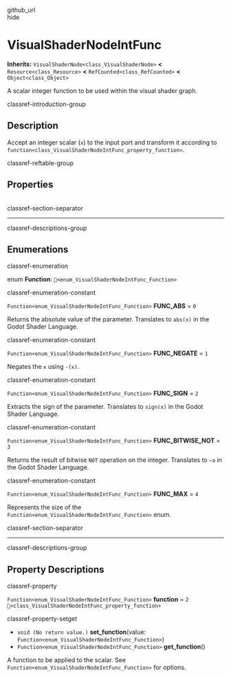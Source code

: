 github\_url  
hide

# VisualShaderNodeIntFunc

**Inherits:** `VisualShaderNode<class_VisualShaderNode>` **&lt;**
`Resource<class_Resource>` **&lt;** `RefCounted<class_RefCounted>`
**&lt;** `Object<class_Object>`

A scalar integer function to be used within the visual shader graph.

classref-introduction-group

## Description

Accept an integer scalar (`x`) to the input port and transform it
according to
`function<class_VisualShaderNodeIntFunc_property_function>`.

classref-reftable-group

## Properties

<table>
<tbody>
<tr>
</tr>
</tbody>
</table>

classref-section-separator

------------------------------------------------------------------------

classref-descriptions-group

## Enumerations

classref-enumeration

enum **Function**: `🔗<enum_VisualShaderNodeIntFunc_Function>`

classref-enumeration-constant

`Function<enum_VisualShaderNodeIntFunc_Function>` **FUNC\_ABS** = `0`

Returns the absolute value of the parameter. Translates to `abs(x)` in
the Godot Shader Language.

classref-enumeration-constant

`Function<enum_VisualShaderNodeIntFunc_Function>` **FUNC\_NEGATE** = `1`

Negates the `x` using `-(x)`.

classref-enumeration-constant

`Function<enum_VisualShaderNodeIntFunc_Function>` **FUNC\_SIGN** = `2`

Extracts the sign of the parameter. Translates to `sign(x)` in the Godot
Shader Language.

classref-enumeration-constant

`Function<enum_VisualShaderNodeIntFunc_Function>` **FUNC\_BITWISE\_NOT**
= `3`

Returns the result of bitwise `NOT` operation on the integer. Translates
to `~a` in the Godot Shader Language.

classref-enumeration-constant

`Function<enum_VisualShaderNodeIntFunc_Function>` **FUNC\_MAX** = `4`

Represents the size of the
`Function<enum_VisualShaderNodeIntFunc_Function>` enum.

classref-section-separator

------------------------------------------------------------------------

classref-descriptions-group

## Property Descriptions

classref-property

`Function<enum_VisualShaderNodeIntFunc_Function>` **function** = `2`
`🔗<class_VisualShaderNodeIntFunc_property_function>`

classref-property-setget

-   `void (No return value.)` **set\_function**(value:
    `Function<enum_VisualShaderNodeIntFunc_Function>`)
-   `Function<enum_VisualShaderNodeIntFunc_Function>`
    **get\_function**()

A function to be applied to the scalar. See
`Function<enum_VisualShaderNodeIntFunc_Function>` for options.
